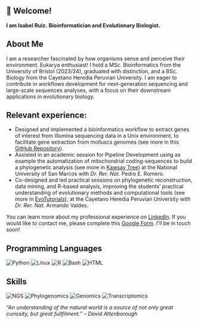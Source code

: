 ## 👋 Welcome!
**I am Isabel Ruiz.**
**Bioinformatician and Evolutionary Biologist.**

## About Me
I am a researcher fascinated by how organisms sense and perceive their environment. Eukarya enthusiast! I hold a MSc. Bioinformatics from the University of Bristol (2023/24), graduated with distinction, and a BSc. Biology from the Cayetano Heredia Peruvian University. I am eager to contribute in workflows development for next-generation sequencing and large-scale sequences analyses, with a focus on their downstream applications in evolutionary biology.

## Relevant experience:
* Designed and implemented a bioinformatics workflow to extract genes of interest from Illumina sequencing data in a Unix environment, to  facilitate gene extraction from molluscs genomes (see more in this [GitHub Repository](https://github.com/sciruiz/euk-illumina-gene-extraction-pipeline)).
* Assisted in an academic session for Pipeline Development using as example the automatization of mitochondrial coding-sequences to build a phylogenetic analysis (see more in [Kawsay Tree](https://github.com/sciruiz/KawsayTree)) at the National University of San Marcos with *Dr. Rer. Nat.* Pedro E. Romero. 
* Co-designed and led practical sessions on phylogenetic reconstruction, data mining, and R-based analysis, improving the students’ practical understanding of evolutionary methods and computational tools (see more in [EvoTutorials](https://sciruiz.github.io/evotutorials)), at the Cayetano Heredia Peruvian University with *Dr. Rer. Nat.* Armando Valdes.

You can learn more about my professional experience on [LinkedIn](https://www.linkedin.com/in/sciruiz/).
If you would like to contact me, please complete this [Google Form](https://forms.gle/ctKMwxgKzokTyNzD6). I'll be in touch soon!

## Programming Languages
![Python](https://img.shields.io/badge/Python-3776AB?logo=python&logoColor=white)
![Linux](https://img.shields.io/badge/Linux-FCC624?logo=linux&logoColor=black)
![R](https://img.shields.io/badge/R-276DC3?logo=r&logoColor=white)
![Bash](https://img.shields.io/badge/Bash-4EAA25?style=flat-square&logo=gnubash&logoColor=white)
![HTML](https://img.shields.io/badge/HTML5-E34F26?style=flat-square&logo=html5&logoColor=white)

## Skills 
![NGS](https://img.shields.io/badge/NGS-blue?style=flat-square&logo=dna&logoColor=white)
![Phylogenomics](https://img.shields.io/badge/Phylogenetics-green?style=flat-square&logo=tree&logoColor=white)
![Genomics](https://img.shields.io/badge/Genomics-purple?style=flat-square&logo=biolink&logoColor=white)
![Transcriptomics](https://img.shields.io/badge/Transcriptomics-orange?style=flat-square&logo=files&logoColor=white)

_“An understanding of the natural world is a source of not only great curiosity, but great fullfilment.” – David Attenborough_



